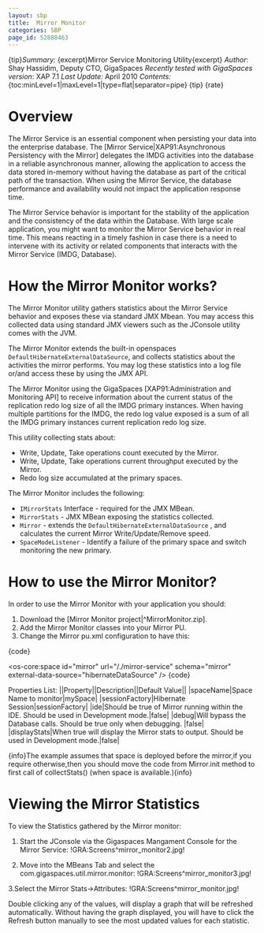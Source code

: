 ```yaml
---
layout: sbp
title:  Mirror Monitor
categories: SBP
page_id: 52888463
---
```


{tip}*Summary:* {excerpt}Mirror Service Monitoring Utility{excerpt}
*Author*: Shay Hassidim, Deputy CTO, GigaSpaces
*Recently tested with GigaSpaces version*: XAP 7.1
*Last Update:* April 2010
*Contents:*
{toc:minLevel=1|maxLevel=1|type=flat|separator=pipe}
{tip}
{rate}
# Overview
The Mirror Service is an essential component when persisting your data into the enterprise database. The [Mirror Service|XAP91:Asynchronous Persistency with the Mirror] delegates the IMDG activities into the database in a reliable asynchronous manner, allowing the application to access the data stored in-memory without having the database as part of the critical path of the transaction. When using the Mirror Service, the database performance and availability would not impact the application response time.

The Mirror Service behavior is important for the stability of the application and the consistency of the data within the Database. With large scale application, you might want to monitor the Mirror Service behavior in real time. This means reacting in a timely fashion in case there is a need to intervene with its activity or related components that interacts with the Mirror Service (IMDG, Database).

# How the Mirror Monitor works?
The Mirror Monitor utility gathers statistics about the Mirror Service behavior and exposes these via standard JMX Mbean. You may access this collected data using standard JMX viewers such as the JConsole utility comes with the JVM.

The Mirror Monitor extends the built-in openspaces `DefaultHibernateExternalDataSource`, and collects statistics about the activities the mirror performs. You may log these statistics into a log file or/and access these by using the JMX API.

The Mirror Monitor using the GigaSpaces [XAP91:Administration and Monitoring API] to receive information about the current status of the replication redo log size of all the IMDG primary instances. When having multiple partitions for the IMDG, the redo log value exposed is a sum of all the IMDG primary instances current replication redo log size.

This utility collecting stats about:
- Write, Update, Take operations count executed by the Mirror.
- Write, Update, Take operations current throughput executed by the Mirror.
- Redo log size accumulated at the primary spaces.

The Mirror Monitor includes the following:
- `IMirrorStats` Interface - required for the JMX MBean.
- `MirrorStats` - JMX MBean exposing the statistics collected.
- `Mirror` - extends the `DefaultHibernateExternalDataSource` , and calculates the current Mirror Write/Update/Remove speed.
- `SpaceModeListener` - Identify a failure of the primary space and switch monitoring the new primary.

# How to use the Mirror Monitor?
In order to use the Mirror Monitor with your application you should:
1. Download the [Mirror Monitor project|^MirrorMonitor.zip].
2. Add the Mirror Monitor classes into your Mirror PU.
3. Change the Mirror pu.xml configuration to have this:

{code}
<bean id="hibernateDataSource" class="com.gigaspaces.util.mirror.monitor.Mirror">
	        <property name="sessionFactory" ref="sessionFactory"/>
		<property name="spaceName" value="mySpace"  />
		<property name="ide" value="false"/>
		<property name="debug" value="false"/>
		<property name="displayStats" value="false"/>
 	</bean>

<os-core:space id="mirror" url="/./mirror-service" schema="mirror" external-data-source="hibernateDataSource" />
{code}

Properties List:
||Property||Description||Default Value||
|spaceName|Space Name to monitor|mySpace|
|sessionFactory|Hibernate Session|sessionFactory|
|ide|Should be true of Mirror running within the IDE. Should be used in Development mode.|false|
|debug|Will bypass the Database calls. Should be true only when debugging. |false|
|displayStats|When true will display the Mirror stats to output. Should be used in Development mode.|false|

{info}The example assumes that space is deployed before the mirror,if you require otherwise,then you should move the code from Mirror.init method to first call of collectStats() (when space is available.){info}

# Viewing the Mirror Statistics
To view the Statistics gathered by the Mirror monitor:
1. Start the JConsole via the Gigaspaces Mangament Console for the Mirror Service:
!GRA:Screens^mirror_monitor2.jpg!

2. Move into the MBeans Tab and select the com.gigaspaces.util.mirror.monitor:
!GRA:Screens^mirror_monitor3.jpg!

3.Select the Mirror Stats->Attributes:
!GRA:Screens^mirror_monitor.jpg!

Double clicking any of the values, will display a graph that will be refreshed automatically. Without having the graph displayed, you will have to click the Refresh button manually to see the most updated values for each statistic.